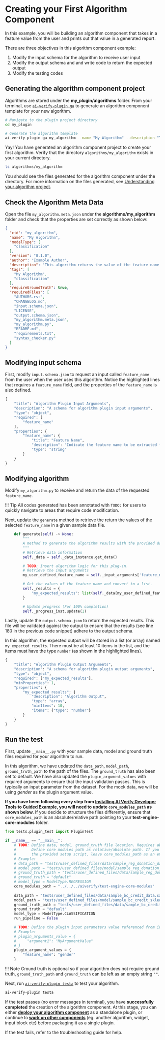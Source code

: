 # Creating your First Algorithm Component

In this example, you will be building an algorithm component that takes in a feature value from the user and prints out that value in a generated report. 

There are three objectives in this algorithm component example:

1. Modify the input schema for the algorithm to receive user input
2. Modify the output schema and and write code to return the expected output
3. Modify the testing codes

## Generating the algorithm component project

Algorithms are stored under the **my_plugin/algorithms** folder. From your terminal, use [`ai-verify-plugin ga`](../plugins/Plugin_Tool.md#generate-algorithm-alias-ga) to generate an algorithm component template for your new algorithm.

```bash
# Navigate to the plugin project directory
cd my_plugin

# Generate the algorithm template
ai-verify-plugin ga my_algorithm --name "My Algorithm" --description "This algorithm returns the value of the feature name selected by the user."
```

Yay! You have generated an algorithm component project to create your first algorithm. Verify that the directory ```algorithms/my_algorithm``` exists in your current directory.

```bash
ls algorithms/my_algorithm
```

You should see the files generated for the algorithm component under the directory. For more information on the files generated, see [Understanding your algorithm project](../plugins/algorithm/file_structure.md).

## Check the Algorithm Meta Data

Open the file `my_algorithm.meta.json` under the **algorithms/my_algorithm** folder and check that the properties are set correctly as shown below:

```JSON title="my_algorithm.meta.json"
{
  "cid": "my_algorithm",
  "name": "My Algorithm",
  "modelType": [
    "classification"
  ],
  "version": "0.1.0",
  "author": "Example Author",
  "description": "This algorithm returns the value of the feature name selected by the user.",
  "tags": [
    "My Algorithm",
    "classification"
  ],
  "requireGroundTruth": true,
  "requiredFiles": [
    "AUTHORS.rst",
    "CHANGELOG.md",
    "input.schema.json",
    "LICENSE",
    "output.schema.json",
    "my_algorithm.meta.json",
    "my_algorithm.py",
    "README.md",
    "requirements.txt",
    "syntax_checker.py"
  ]
}
```

## Modifying input schema

First, modify `input.schema.json` to request an input called `feature_name` from the user when the user uses this algorithm. Notice the highlighted lines that requires a `feature_name` field, and the properties of the `feature_name` is also defined.

```py title="input.schema.json" linenums="1" hl_lines="6 9 10 11 12 13"
{
    "title": "Algorithm Plugin Input Arguments",
    "description": "A schema for algorithm plugin input arguments",
    "type": "object",
    "required": [
        "feature_name"
    ],
    "properties": {
        "feature_name": {
            "title": "Feature Name",
            "description": "Indicate the feature name to be extracted from the data file",
            "type": "string"
        }
    }
}
```

## Modifying algorithm

Modify `my_algorithm.py` to receive and return the data of the requested `feature_name`. 

!!! Tip
    All codes generated has been annotated with `TODO:` for users to quickly navigate to areas that require code modification.

Next, update the `generate` method to retrieve the return the values of the selected `feature_name` in a given sample data file.

```py title="my_algorithm.py" linenums="319" hl_lines="8 10 13 14 15"
    def generate(self) -> None:
        """
        A method to generate the algorithm results with the provided data, model, ground truth information.
        """
        # Retrieve data information
        self._data = self._data_instance.get_data()

        # TODO: Insert algorithm logic for this plug-in.
        # Retrieve the input arguments
        my_user_defined_feature_name = self._input_arguments['feature_name']

        # Get the values of the feature name and convert to a list.
        self._results = {
            "my_expected_results": list(self._data[my_user_defined_feature_name].values)
        }

        # Update progress (For 100% completion)
        self._progress_inst.update(1)
```

Lastly, update the `output.schema.json` to return the expected results. This file will be validated against the output to ensure that the results (see line 180 in the previous code snippet) adhere to the output schema.

In this algorithm, the expected output will be stored in a list (or array) named `my_expected_results`.  There must be at least 10 items in the list, and the items must have the type `number` (as shown in the highlighted lines).

```py title="output.schema.json" linenums="1" hl_lines="5 8 9 10 11 12"
{
    "title": "Algorithm Plugin Output Arguments",
    "description": "A schema for algorithm plugin output arguments",
    "type": "object",
    "required": ["my_expected_results"],
    "minProperties": 1,
    "properties": {
        "my_expected_results": {
            "description": "Algorithm Output",
            "type": "array",
            "minItems": 10,
            "items": {"type": "number"}
        }
    }
}
```
## Run the test

First, update `__main__.py` with your sample data, model and ground truth files required for your algorithm to run.

In this algorithm, we have updated the `data_path`, `model_path`, `ground_truth_path` to the path of the files. The `ground_truth` has also been set to default. We have also updated the `plugin_argument_values` with required arguments to ensure that the input validation passes. This is typically an input parameter from the dataset. For the mock data, we will be using *gender* as the plugin argument value.

**If you have been following every step from [Installing AI Verify Developer Tools](../getting_started/install_aiverify_dev_tools.md) to [Guided Example](../guided_example/deploy_your_plugin.md), you will need to update ```core_modules_path``` as shown below.** If you decide to structure the files differently, ensure that ```core_modules_path``` is an absolute/relative path pointing to your **test-engine-core-modules** folder.

```py title="__main__.py" linenums="3" hl_lines="13 15 16 17 18 19 20 27 28 29"
from tests.plugin_test import PluginTest

if __name__ == "__main__":
    # TODO: Define data, model, ground_truth file location. Requires absolute path.
    #       Define core modules path as relative/absolute path. If you cloned the project using 
    #       the provided setup script, leave core_modules_path as an empty string.
    # Example:
    # data_path = "tests/user_defined_files/data/sample_reg_donation_data.sav"
    # model_path = "tests/user_defined_files/model/sample_reg_donation_sklearn_linear.LogisticRegression.sav"
    # ground_truth_path = "tests/user_defined_files/data/sample_reg_donation_data.sav"
    # ground_truth = "default"
    # model_type = ModelType.REGRESSION
    core_modules_path = "../../../aiverify/test-engine-core-modules"
    
    data_path = "tests/user_defined_files/data/sample_bc_credit_data.sav"
    model_path = "tests/user_defined_files/model/sample_bc_credit_sklearn_linear.LogisticRegression.sav"
    ground_truth_path = "tests/user_defined_files/data/sample_bc_credit_data.sav"
    ground_truth = "default"
    model_type = ModelType.CLASSIFICATION
    run_pipeline = False

    # TODO: Define the plugin input parameters value referenced from input.schema.json
    # Example:
    # plugin_arguments_value = {
    #     "argument1": "MyArgumentValue"
    # }
    plugin_argument_values = {
        "feature_name": "gender"
    }
```

!!! Note
    Ground truth is optional so if your algorithm does not require ground truth, `ground_truth_path` and `ground_truth` can be left as an empty string `""`.

Next, run [`ai-verify-plugin testa`](../plugins/Plugin_Tool.md#test-algorithm-alias-testa) to test your algorithm.

```bash
ai-verify-plugin testa
```

If the test passes (no error messages in terminal), you have **successfully completed** the creation of the algorithm component. At this stage, you can either [**deploy your algorithm component**](./deploy_your_plugin.md) as a standalone plugin, or continue to [**work on other components**](./your_first_inputblock.md) (eg. another algorithm, widget, input block etc) before packaging it as a single plugin.

If the test fails, refer to the troubleshooting guide for help.

